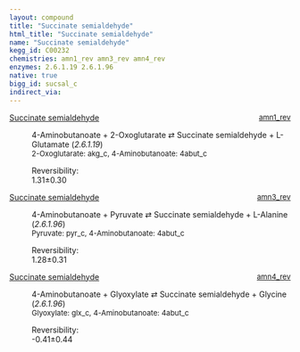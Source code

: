 ```yaml
---
layout: compound
title: "Succinate semialdehyde"
html_title: "Succinate semialdehyde"
name: "Succinate semialdehyde"
kegg_id: C00232
chemistries: amn1_rev amn3_rev amn4_rev
enzymes: 2.6.1.19 2.6.1.96
native: true
bigg_id: sucsal_c
indirect_via:
---
```

<dl><dt class='rs-product'><a href='{{ site.url }}{{ site.baseurl }}/compounds/C00232' class='link-dark' data-bs-toggle='tooltip' data-bs-html='true' data-bs-title='KEGG: C00232'>Succinate semialdehyde</a><span style='float: right; max-width: 40%'><a href='{{ site.url }}{{ site.baseurl }}/chemistries/amn1_rev' class='link-dark opacity-50' style='font-size: small; word-wrap: anywhere;'>amn1_rev</a></span></dt><dd><p>4-Aminobutanoate + 2-Oxoglutarate &#8644; Succinate semialdehyde + L-Glutamate (<i>2.6.1.19</i>)<br /><span style='font-size: small;'><span data-bs-toggle='tooltip' data-bs-html='true' data-bs-title='KEGG: C00026'>2-Oxoglutarate</span>: akg_c, <span data-bs-toggle='tooltip' data-bs-html='true' data-bs-title='KEGG: C00334'>4-Aminobutanoate</span>: 4abut_c</span><br /><div class="reversibility_info">Reversibility: <div class="progress"><div class="progress-bar bg-success" role="progressbar" style="width: 0%" aria-valuenow="0" aria-valuemin="0" aria-valuemax="100"></div></div><span>1.31&plusmn;0.30</span><div class="progress"><div class="progress-bar bg-danger" role="progressbar" style="width: 13.14%" aria-valuenow="1.3139320836762955" aria-valuemin="0" aria-valuemax="10"></div><div class="progress-bar bg-warning" role="progressbar" style="width: 2.96%" aria-valuenow="1.3139320836762955" aria-valuemin="0" aria-valuemax="10"></div></div></div></p><dl></dl></dd></dl><dl><dt class='rs-product'><a href='{{ site.url }}{{ site.baseurl }}/compounds/C00232' class='link-dark' data-bs-toggle='tooltip' data-bs-html='true' data-bs-title='KEGG: C00232'>Succinate semialdehyde</a><span style='float: right; max-width: 40%'><a href='{{ site.url }}{{ site.baseurl }}/chemistries/amn3_rev' class='link-dark opacity-50' style='font-size: small; word-wrap: anywhere;'>amn3_rev</a></span></dt><dd><p>4-Aminobutanoate + Pyruvate &#8644; Succinate semialdehyde + L-Alanine (<i>2.6.1.96</i>)<br /><span style='font-size: small;'><span data-bs-toggle='tooltip' data-bs-html='true' data-bs-title='KEGG: C00022'>Pyruvate</span>: pyr_c, <span data-bs-toggle='tooltip' data-bs-html='true' data-bs-title='KEGG: C00334'>4-Aminobutanoate</span>: 4abut_c</span><br /><div class="reversibility_info">Reversibility: <div class="progress"><div class="progress-bar bg-success" role="progressbar" style="width: 0%" aria-valuenow="0" aria-valuemin="0" aria-valuemax="100"></div></div><span>1.28&plusmn;0.31</span><div class="progress"><div class="progress-bar bg-danger" role="progressbar" style="width: 12.82%" aria-valuenow="1.282191237118417" aria-valuemin="0" aria-valuemax="10"></div><div class="progress-bar bg-warning" role="progressbar" style="width: 3.15%" aria-valuenow="1.282191237118417" aria-valuemin="0" aria-valuemax="10"></div></div></div></p><dl></dl></dd></dl><dl><dt class='rs-product'><a href='{{ site.url }}{{ site.baseurl }}/compounds/C00232' class='link-dark' data-bs-toggle='tooltip' data-bs-html='true' data-bs-title='KEGG: C00232'>Succinate semialdehyde</a><span style='float: right; max-width: 40%'><a href='{{ site.url }}{{ site.baseurl }}/chemistries/amn4_rev' class='link-dark opacity-50' style='font-size: small; word-wrap: anywhere;'>amn4_rev</a></span></dt><dd><p>4-Aminobutanoate + Glyoxylate &#8644; Succinate semialdehyde + Glycine (<i>2.6.1.96</i>)<br /><span style='font-size: small;'><span data-bs-toggle='tooltip' data-bs-html='true' data-bs-title='KEGG: C00048'>Glyoxylate</span>: glx_c, <span data-bs-toggle='tooltip' data-bs-html='true' data-bs-title='KEGG: C00334'>4-Aminobutanoate</span>: 4abut_c</span><br /><div class="reversibility_info">Reversibility: <div class="progress" style="flex-direction: row-reverse;"><div class="progress-bar bg-success" role="progressbar" style="width: 4.11%" aria-valuenow="-0.4105513778864559" aria-valuemin="0" aria-valuemax="10"></div><div class="progress-bar bg-warning" role="progressbar" style="width: 4.39%" aria-valuenow="-0.4105513778864559" aria-valuemin="0" aria-valuemax="10"></div></div><span>-0.41&plusmn;0.44</span><div class="progress"><div class="progress-bar bg-danger" role="progressbar" style="width: 0%" aria-valuenow="-0.4105513778864559" aria-valuemin="0" aria-valuemax="10"></div></div></div></p><dl></dl></dd></dl>